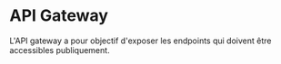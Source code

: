 # API Gateway

L'API gateway a pour objectif d'exposer les endpoints qui doivent être accessibles publiquement.